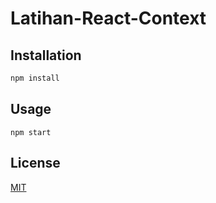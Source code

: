 # Latihan-React-Context

## Installation

```bash
npm install
```

## Usage

```
npm start
```

## License
[MIT](https://choosealicense.com/licenses/mit/)
